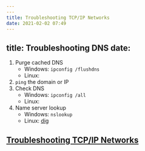 ```yaml
---
---
title: Troubleshooting TCP/IP Networks
date: 2021-02-02 07:49
---
```

title: Troubleshooting DNS
date: 
---

1. Purge cached DNS
	+ Windows: `ipconfig /flushdns`
	+ Linux:
2. `ping` the domain or IP
3. Check DNS
	+ Windows: `ipconfig /all`
	+ Linux:
4. Name server lookup
	+ Windows: `nslookup`
	+ Linux: [dig](2021-02-02--07-45-06Z--dig.md)

## [Troubleshooting TCP/IP Networks](2021-02-02--07-51-18Z--troubleshooting_tcp_ip_networks.md)
